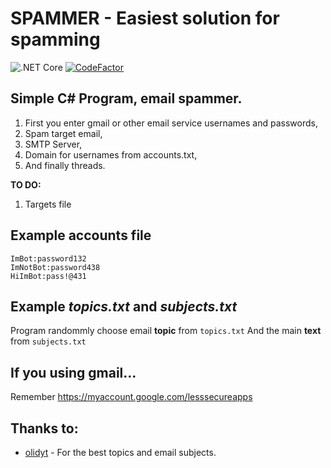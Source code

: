 
# SPAMMER - Easiest solution for spamming
![.NET Core](https://github.com/suchy2020/SPAMMER/workflows/.NET%20Core/badge.svg?branch=master)
[![CodeFactor](https://www.codefactor.io/repository/github/suchy2020/spammer/badge)](https://www.codefactor.io/repository/github/suchy2020/spammer)

## Simple C# Program, email spammer.

 1. First you enter gmail or other email service usernames and passwords,
 2. Spam target email,
 3. SMTP Server,
 4. Domain for usernames from accounts.txt,
 5. And finally threads.

**TO DO:**
 1. Targets file

## Example accounts file

    ImBot:password132
    ImNotBot:password438
    HiImBot:pass!@431
 
 ## Example *topics.txt* and *subjects.txt*
 Program randommly choose email **topic** from `topics.txt`
 And the main **text** from `subjects.txt`
  ## If you using gmail...
 Remember https://myaccount.google.com/lesssecureapps
 ## Thanks to:
 - [olidyt](https://github.com/olidyt) - For the best topics and email subjects.
